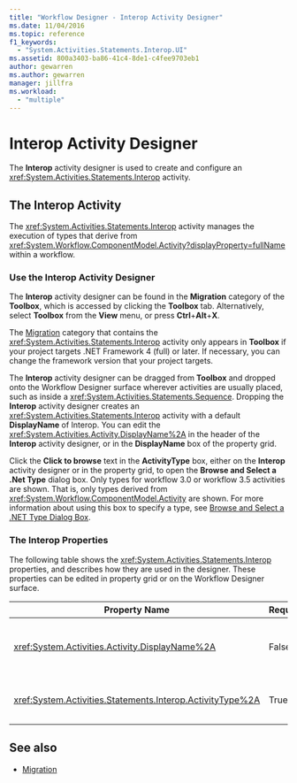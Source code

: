 ```yaml
---
title: "Workflow Designer - Interop Activity Designer"
ms.date: 11/04/2016
ms.topic: reference
f1_keywords:
  - "System.Activities.Statements.Interop.UI"
ms.assetid: 800a3403-ba86-41c4-8de1-c4fee9703eb1
author: gewarren
ms.author: gewarren
manager: jillfra
ms.workload:
  - "multiple"
---
```

# Interop Activity Designer

The **Interop** activity designer is used to create and configure an <xref:System.Activities.Statements.Interop> activity.

## The Interop Activity

The <xref:System.Activities.Statements.Interop> activity manages the execution of types that derive from <xref:System.Workflow.ComponentModel.Activity?displayProperty=fullName> within a workflow.

### Use the Interop Activity Designer

The **Interop** activity designer can be found in the **Migration** category of the **Toolbox**, which is accessed by clicking the **Toolbox** tab. Alternatively, select **Toolbox** from the **View** menu, or press **Ctrl**+**Alt**+**X**.

The [Migration](../workflow-designer/migration-activity-designers.md) category that contains the <xref:System.Activities.Statements.Interop> activity only appears in **Toolbox** if your project targets .NET Framework 4 (full) or later. If necessary, you can change the framework version that your project targets.

The **Interop** activity designer can be dragged from **Toolbox** and dropped onto the Workflow Designer surface wherever activities are usually placed, such as inside a <xref:System.Activities.Statements.Sequence>. Dropping the **Interop** activity designer creates an <xref:System.Activities.Statements.Interop> activity with a default **DisplayName** of Interop. You can edit the <xref:System.Activities.Activity.DisplayName%2A> in the header of the **Interop** activity designer, or in the **DisplayName** box of the property grid.

Click the **Click to browse** text in the **ActivityType** box, either on the **Interop**  activity designer or in the property grid, to open the **Browse and Select a .Net Type** dialog box. Only types for workflow 3.0 or workflow 3.5 activities are shown. That is, only types derived from <xref:System.Workflow.ComponentModel.Activity> are shown. For more information about using this box to specify a type, see [Browse and Select a .NET Type Dialog Box](../workflow-designer/browse-and-select-a-dotnet-type-dialog-box.md).

### The Interop Properties

The following table shows the <xref:System.Activities.Statements.Interop> properties, and describes how they are used in the designer. These properties can be edited in property grid or on the Workflow Designer surface.

|Property Name|Required|Usage|
|-|--------------|-|
|<xref:System.Activities.Activity.DisplayName%2A>|False|The friendly name of the <xref:System.Activities.Statements.Interop> activity. The default value is **Interop**. Although the display name is not required, it's recommended to provide one.|
|<xref:System.Activities.Statements.Interop.ActivityType%2A>|True|Specifies the type of the activity contained by the <xref:System.Activities.Statements.Interop> activity. This type specified must derive from <xref:System.Workflow.ComponentModel.Activity>.|

## See also

- [Migration](../workflow-designer/migration-activity-designers.md)